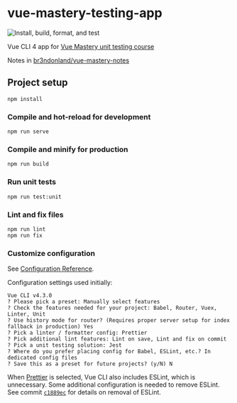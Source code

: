 # vue-mastery-testing-app

![Install, build, format, and test](https://github.com/br3ndonland/vue-mastery-testing-app/workflows/Install,%20build,%20format,%20and%20test/badge.svg)

Vue CLI 4 app for [Vue Mastery unit testing course](https://www.vuemastery.com/courses/unit-testing/what-to-test)

Notes in [br3ndonland/vue-mastery-notes](https://github.com/br3ndonland/vue-mastery-notes)

## Project setup

```
npm install
```

### Compile and hot-reload for development

```
npm run serve
```

### Compile and minify for production

```
npm run build
```

### Run unit tests

```
npm run test:unit
```

### Lint and fix files

```
npm run lint
npm run fix
```

### Customize configuration

See [Configuration Reference](https://cli.vuejs.org/config/).

Configuration settings used initially:

```
Vue CLI v4.3.0
? Please pick a preset: Manually select features
? Check the features needed for your project: Babel, Router, Vuex, Linter, Unit
? Use history mode for router? (Requires proper server setup for index fallback in production) Yes
? Pick a linter / formatter config: Prettier
? Pick additional lint features: Lint on save, Lint and fix on commit
? Pick a unit testing solution: Jest
? Where do you prefer placing config for Babel, ESLint, etc.? In dedicated config files
? Save this as a preset for future projects? (y/N) N
```

When [Prettier](https://prettier.io/) is selected, Vue CLI also includes ESLint, which is unnecessary. Some additional configuration is needed to remove ESLint. See commit [`c1889ec`](https://github.com/br3ndonland/vue-mastery-testing-app/commit/c1889ec862f29d87905d5f7be70819ed2df73081) for details on removal of ESLint.
